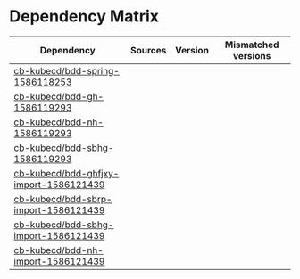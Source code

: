 # Dependency Matrix

Dependency | Sources | Version | Mismatched versions
---------- | ------- | ------- | -------------------
[cb-kubecd/bdd-spring-1586118253](https://github.com/cb-kubecd/bdd-spring-1586118253.git) |  | []() | 
[cb-kubecd/bdd-gh-1586119293](https://github.com/cb-kubecd/bdd-gh-1586119293.git) |  | []() | 
[cb-kubecd/bdd-nh-1586119293](https://github.com/cb-kubecd/bdd-nh-1586119293.git) |  | []() | 
[cb-kubecd/bdd-sbhg-1586119293](https://github.com/cb-kubecd/bdd-sbhg-1586119293.git) |  | []() | 
[cb-kubecd/bdd-ghfjxy-import-1586121439](https://github.com/cb-kubecd/bdd-ghfjxy-import-1586121439.git) |  | []() | 
[cb-kubecd/bdd-sbrp-import-1586121439](https://github.com/cb-kubecd/bdd-sbrp-import-1586121439.git) |  | []() | 
[cb-kubecd/bdd-sbhg-import-1586121439](https://github.com/cb-kubecd/bdd-sbhg-import-1586121439.git) |  | []() | 
[cb-kubecd/bdd-nh-import-1586121439](https://github.com/cb-kubecd/bdd-nh-import-1586121439.git) |  | []() | 
